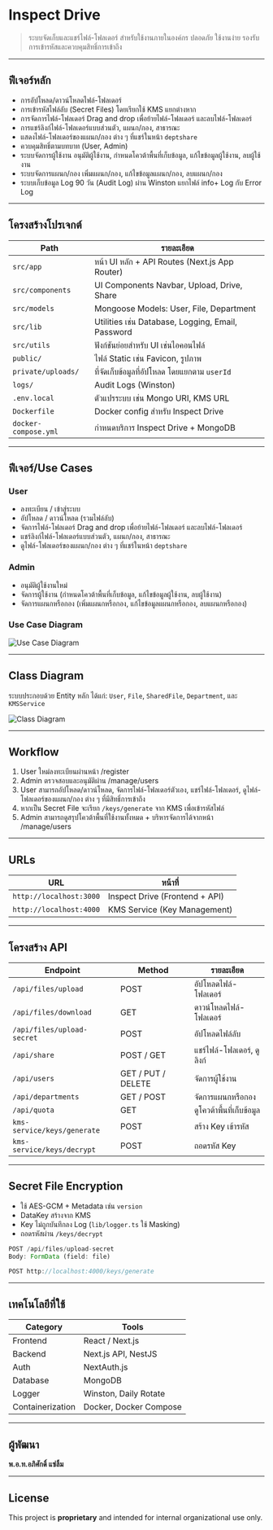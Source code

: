 # Inspect Drive

> ระบบจัดเก็บและแชร์ไฟล์-โฟลเดอร์ สำหรับใช้งานภายในองค์กร
> ปลอดภัย ใช้งานง่าย รองรับการเข้ารหัสและควบคุมสิทธิ์การเข้าถึง

---

## ฟีเจอร์หลัก

- การอัปโหลด/ดาวน์โหลดไฟล์-โฟลเดอร์
- การเข้ารหัสไฟล์ลับ (Secret Files) โดยเรียกใช้ KMS แยกต่างหาก
- การจัดการไฟล์-โฟลเดอร์ Drag and drop เพื่อย้ายไฟล์-โฟลเดอร์ และลบไฟล์-โฟลเดอร์
- การแชร์ลิงก์ไฟล์-โฟลเดอร์แบบส่วนตัว, แผนก/กอง, สาธารณะ
- แสดงไฟล์-โฟลเดอร์ของแผนก/กอง ต่าง ๆ ที่แชร์ในหน้า `deptshare`
- ควบคุมสิทธิ์ตามบทบาท (User, Admin)
- ระบบจัดการผู้ใช้งาน อนุมัติผู้ใช้งาน, กำหนดโควต้าพื้นที่เก็บข้อมูล, แก้ไขข้อมูลผู้ใช้งาน, ลบผู้ใช้งาน
- ระบบจัดการแผนก/กอง เพิ่มแผนก/กอง, แก้ไขข้อมูลแผนก/กอง, ลบแผนก/กอง
- ระบบเก็บข้อมูล Log 90 วัน (Audit Log) ผ่าน Winston แยกไฟล์ info+ Log กับ Error Log

---

## โครงสร้างโปรเจกต์

| Path | รายละเอียด |
| --- | --- |
| `src/app` | หน้า UI หลัก + API Routes (Next.js App Router) |
| `src/components` | UI Components Navbar, Upload, Drive, Share |
| `src/models` | Mongoose Models: User, File, Department |
| `src/lib` | Utilities เช่น Database, Logging, Email, Password |
| `src/utils` | ฟังก์ชันย่อยสำหรับ UI เช่นไอคอนไฟล์ |
| `public/` | ไฟล์ Static เช่น Favicon, รูปภาพ |
| `private/uploads/` | ที่จัดเก็บข้อมูลที่อัปโหลด โดยแยกตาม `userId` |
| `logs/` | Audit Logs (Winston) |
| `.env.local` | ตัวแปรระบบ เช่น Mongo URI, KMS URL |
| `Dockerfile` | Docker config สำหรับ Inspect Drive |
| `docker-compose.yml` | กำหนดบริการ Inspect Drive + MongoDB |

---

## ฟีเจอร์/Use Cases

### User
- ลงทะเบียน / เข้าสู่ระบบ
- อัปโหลด / ดาวน์โหลด (รวมไฟล์ลับ)
- จัดการไฟล์-โฟลเดอร์ Drag and drop เพื่อย้ายไฟล์-โฟลเดอร์ และลบไฟล์-โฟลเดอร์
- แชร์ลิงก์ไฟล์-โฟลเดอร์แบบส่วนตัว, แผนก/กอง, สาธารณะ
- ดูไฟล์-โฟลเดอร์ของแผนก/กอง ต่าง ๆ ที่แชร์ในหน้า `deptshare`

### Admin
- อนุมัติผู้ใช้งานใหม่
- จัดการผู้ใช้งาน (กำหนดโควต้าพื้นที่เก็บข้อมูล, แก้ไขข้อมูลผู้ใช้งาน, ลบผู้ใช้งาน)
- จัดการแผนกหรือกอง (เพิ่มแผนกหรือกอง, แก้ไขข้อมูลแผนกหรือกอง, ลบแผนกหรือกอง)

### Use Case Diagram
![Use Case Diagram](./public/Use_Case_Diagram.png)

---

## Class Diagram

ระบบประกอบด้วย Entity หลัก ได้แก่: `User`, `File`, `SharedFile`, `Department`, และ `KMSService`

![Class Diagram](./public/Class_diagram.png)

---

## Workflow

1. User ใหม่ลงทะเบียนผ่านหน้า /register
2. Admin ตรวจสอบและอนุมัติผ่าน /manage/users
3. User สามารถอัปโหลด/ดาวน์โหลด, จัดการไฟล์-โฟลเดอร์ตัวเอง, แชร์ไฟล์-โฟลเดอร์, ดูไฟล์-โฟลเดอร์ของแผนก/กอง ต่าง ๆ ที่มีสิทธิ์การเข้าถึง
4. หากเป็น Secret File จะเรียก `/keys/generate` จาก KMS เพื่อเข้ารหัสไฟล์
5. Admin สามารถดูสรุปโควต้าพื้นที่ใช้งานทั้งหมด + บริหารจัดการได้จากหน้า /manage/users

---

## URLs

| URL | หน้าที่ |
| --- | --- |
| `http://localhost:3000` | Inspect Drive (Frontend + API) |
| `http://localhost:4000` | KMS Service (Key Management) |

---

## โครงสร้าง API

| Endpoint | Method | รายละเอียด |
| --- | --- | --- |
| `/api/files/upload` | POST | อัปโหลดไฟล์-โฟลเดอร์ |
| `/api/files/download` | GET | ดาวน์โหลดไฟล์-โฟลเดอร์ |
| `/api/files/upload-secret` | POST | อัปโหลดไฟล์ลับ |
| `/api/share` | POST / GET | แชร์ไฟล์-โฟลเดอร์, ดูลิงก์ |
| `/api/users` | GET / PUT / DELETE | จัดการผู้ใช้งาน |
| `/api/departments` | GET / POST | จัดการแผนกหรือกอง |
| `/api/quota` | GET | ดูโควต้าพื้นที่เก็บข้อมูล |
| `kms-service/keys/generate` | POST | สร้าง Key เข้ารหัส |
| `kms-service/keys/decrypt` | POST | ถอดรหัส Key |

---

## Secret File Encryption

- ใช้ AES-GCM + Metadata เช่น `version`
- DataKey สร้างจาก KMS
- Key ไม่ถูกบันทึกลง Log (`lib/logger.ts` ใช้ Masking)
- ถอดรหัสผ่าน `/keys/decrypt`

```ts
POST /api/files/upload-secret
Body: FormData (field: file)
```

```ts
POST http://localhost:4000/keys/generate
```

---

## เทคโนโลยีที่ใช้

| Category | Tools |
| --- | --- |
| Frontend | React / Next.js |
| Backend | Next.js API, NestJS |
| Auth | NextAuth.js |
| Database | MongoDB |
| Logger | Winston, Daily Rotate |
| Containerization | Docker, Docker Compose |

---

## ผู้พัฒนา

**พ.อ.ท.อภิศักดิ์ แซ่ลิ้ม**

---

## License

This project is **proprietary** and intended for internal organizational use only.
